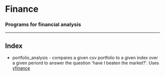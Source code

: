 # Finance
### Programs for financial analysis

***************

## Index
- portfolio_analysis - compares a given csv portfolio to a given index over a given periord to answer the question 'have I beaten the market?'. Uses [yfinance](https://pypi.org/project/yfinance/)
